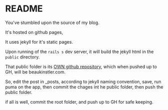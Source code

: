 # README

You've stumbled upon the source of my blog.

It's hosted on github pages,

It uses jekyll for it's static pages.

Upon running of the `rails s` dev server, it will build the jekyll html
in the `public` directory.

That public folder is its [OWN github repository](https://github.com/beaukinstler/beaukinstler), which when pushed up to GH, 
will be beaukinstler.com.

So, edit the post in _posts, according to jekyll naming convention,
save, run puma on the app, then commit the chages int he public folder, then push the 
public folder. 

if all is well, commit the root folder, and push up to GH for safe keeping.

